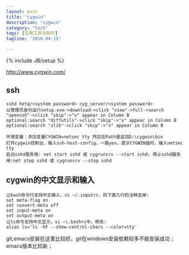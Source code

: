 ```yaml
---
layout: post
title: "cygwin"
description: "cygwin"
category: "tech"
tags: [实用工具与软件]
tagline: "2016-04-15"

---
```

{% include JB/setup %}

http://www.cygwin.com/

## ssh

    sshd hetq/<system password> cyg_server/<system password>
    以管理员身份运行setup.exe->download->click "view"->full->search "openssh"->click "skip"->"x" appear in Column B
    optional:search "diffutils"->click "skip"->"x" appear in Column B
    optional:search "zlib"->click "skip"->"x" appear in Column B
        
    环境变量：添加变量CYGWIN=netsec tty 然后在Path里追加D:\cygwin\bin
    打开cygwin控制台，输入ssh-host-config，一路yes，提示CYGWIN值时，输入netsec tty
    启动sshd服务用: net start sshd 或 cygrunsrv --start sshd; 停止sshd服务用:net stop sshd 或 cygrunsrv --stop sshd

## cygwin的中文显示和输入

    让bash命令行支持中文输入，vi ~/.inputrc，将下面几行的注释去掉:
    set meta-flag on
    set convert-meta off
    set input-meta on
    set output-meta on
    让ls命令支持中文显示，vi ~\.bashrc中，修改:
    alias ls='ls -hF --show-control-chars --color=tty'

git,emacs安装在这里比较好。git在windows安装依赖较多不能安装成功；emacs版本比较新；
